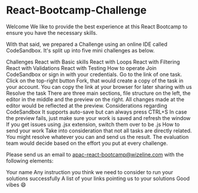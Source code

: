 # React-Bootcamp-Challenge
Welcome
We like to provide the best experience at this React Bootcamp to ensure you have the necessary skills.

With that said, we prepared a Challenge using an online IDE called CodeSandbox. It's split up into five mini challenges as below.

Challenges
React with Basic skills
React with Loops
React with Filtering
React with Validations
React with Testing
How to operate
Join CodeSandbox or sign in with your credentials.
Go to the link of one task.
Click on the top-right button Fork, that would create a copy of the task in your account.
You can copy the link at your browser for later sharing with us
Resolve the task
There are three main sections, file structure on the left, the editor in the middle and the preview on the right.
All changes made at the editor would be reflected at the preview.
Considerations regarding CodeSandbox
It supports auto-save but can always press CTRL+S
In case the preview fails, just make sure your work is saved and refresh the window
If you get issues using .jsx extension, switch them over to be .js
How to send your work
Take into consideration that not all tasks are directly related. You might resolve whatever you can and send us the result. The evaluation team would decide based on the effort you put at every challenge.

Please send us an email to apac-react-bootcamp@wizeline.com with the following elements:

Your name
Any instruction you think we need to consider to run your solutions successfully
A list of your links pointing us to your solutions
Good vibes 😄
